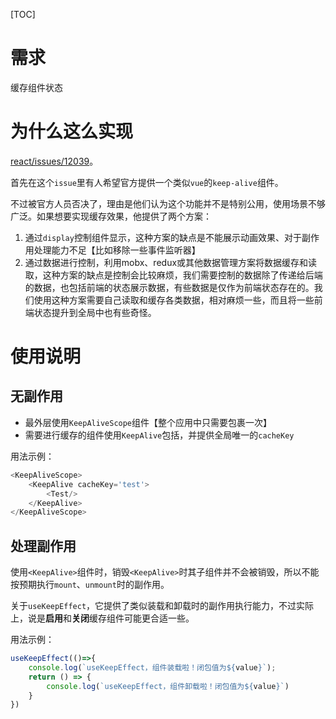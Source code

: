 [TOC]

# 需求
缓存组件状态

# 为什么这么实现
[react/issues/12039](https://github.com/facebook/react/issues/12039)。

首先在这个`issue`里有人希望官方提供一个类似`vue`的`keep-alive`组件。

不过被官方人员否决了，理由是他们认为这个功能并不是特别公用，使用场景不够广泛。如果想要实现缓存效果，他提供了两个方案：
1. 通过`display`控制组件显示，这种方案的缺点是不能展示动画效果、对于副作用处理能力不足【比如移除一些事件监听器】
2. 通过数据进行控制，利用mobx、redux或其他数据管理方案将数据缓存和读取，这种方案的缺点是控制会比较麻烦，我们需要控制的数据除了传递给后端的数据，也包括前端的状态展示数据，有些数据是仅作为前端状态存在的。我们使用这种方案需要自己读取和缓存各类数据，相对麻烦一些，而且将一些前端状态提升到全局中也有些奇怪。

# 使用说明
## 无副作用
- 最外层使用`KeepAliveScope`组件【整个应用中只需要包裹一次】
- 需要进行缓存的组件使用`KeepAlive`包括，并提供全局唯一的`cacheKey`

用法示例：
```js
<KeepAliveScope>
    <KeepAlive cacheKey='test'>
        <Test/>
    </KeepAlive>
</KeepAliveScope>
```

## 处理副作用
使用`<KeepAlive>`组件时，销毁`<KeepAlive>`时其子组件并不会被销毁，所以不能按预期执行`mount`、`unmount`时的副作用。

关于`useKeepEffect`，它提供了类似装载和卸载时的副作用执行能力，不过实际上，说是**启用**和**关闭**缓存组件可能更合适一些。

用法示例：
```js
useKeepEffect(()=>{
    console.log(`useKeepEffect，组件装载啦！闭包值为${value}`);
    return () => {
        console.log(`useKeepEffect，组件卸载啦！闭包值为${value}`)
    }
})
```
